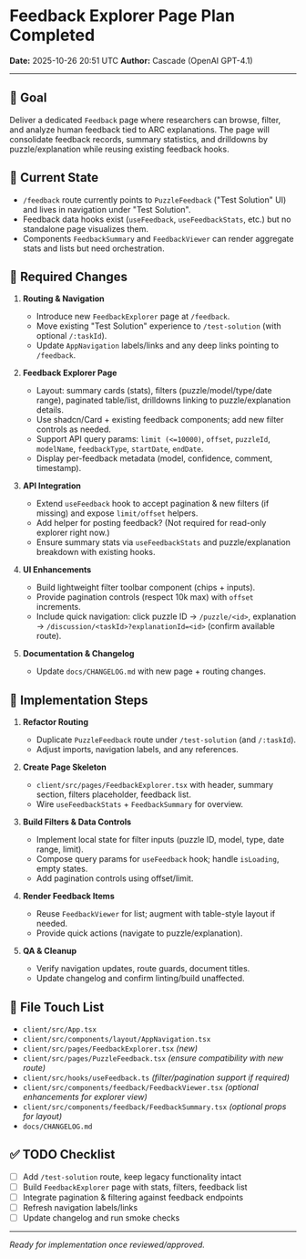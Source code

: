 # Feedback Explorer Page Plan  Completed

**Date:** 2025-10-26 20:51 UTC
**Author:** Cascade (OpenAI GPT-4.1)

---

## 🎯 Goal
Deliver a dedicated `Feedback` page where researchers can browse, filter, and analyze human feedback tied to ARC explanations. The page will consolidate feedback records, summary statistics, and drilldowns by puzzle/explanation while reusing existing feedback hooks.

## 🧭 Current State
- `/feedback` route currently points to `PuzzleFeedback` ("Test Solution" UI) and lives in navigation under "Test Solution".
- Feedback data hooks exist (`useFeedback`, `useFeedbackStats`, etc.) but no standalone page visualizes them.
- Components `FeedbackSummary` and `FeedbackViewer` can render aggregate stats and lists but need orchestration.

## 🚨 Required Changes
1. **Routing & Navigation**
   - Introduce new `FeedbackExplorer` page at `/feedback`.
   - Move existing "Test Solution" experience to `/test-solution` (with optional `/:taskId`).
   - Update `AppNavigation` labels/links and any deep links pointing to `/feedback`.

2. **Feedback Explorer Page**
   - Layout: summary cards (stats), filters (puzzle/model/type/date range), paginated table/list, drilldowns linking to puzzle/explanation details.
   - Use shadcn/Card + existing feedback components; add new filter controls as needed.
   - Support API query params: `limit (<=10000)`, `offset`, `puzzleId`, `modelName`, `feedbackType`, `startDate`, `endDate`.
   - Display per-feedback metadata (model, confidence, comment, timestamp).

3. **API Integration**
   - Extend `useFeedback` hook to accept pagination & new filters (if missing) and expose `limit/offset` helpers.
   - Add helper for posting feedback? (Not required for read-only explorer right now.)
   - Ensure summary stats via `useFeedbackStats` and puzzle/explanation breakdown with existing hooks.

4. **UI Enhancements**
   - Build lightweight filter toolbar component (chips + inputs).
   - Provide pagination controls (respect 10k max) with `offset` increments.
   - Include quick navigation: click puzzle ID -> `/puzzle/<id>`, explanation -> `/discussion/<taskId>?explanationId=<id>` (confirm available route).

5. **Documentation & Changelog**
   - Update `docs/CHANGELOG.md` with new page + routing changes.

## 🧱 Implementation Steps
1. **Refactor Routing**
   - Duplicate `PuzzleFeedback` route under `/test-solution` (and `/:taskId`).
   - Adjust imports, navigation labels, and any references.

2. **Create Page Skeleton**
   - `client/src/pages/FeedbackExplorer.tsx` with header, summary section, filters placeholder, feedback list.
   - Wire `useFeedbackStats` + `FeedbackSummary` for overview.

3. **Build Filters & Data Controls**
   - Implement local state for filter inputs (puzzle ID, model, type, date range, limit).
   - Compose query params for `useFeedback` hook; handle `isLoading`, empty states.
   - Add pagination controls using offset/limit.

4. **Render Feedback Items**
   - Reuse `FeedbackViewer` for list; augment with table-style layout if needed.
   - Provide quick actions (navigate to puzzle/explanation).

5. **QA & Cleanup**
   - Verify navigation updates, route guards, document titles.
   - Update changelog and confirm linting/build unaffected.

## 📁 File Touch List
- `client/src/App.tsx`
- `client/src/components/layout/AppNavigation.tsx`
- `client/src/pages/FeedbackExplorer.tsx` *(new)*
- `client/src/pages/PuzzleFeedback.tsx` *(ensure compatibility with new route)*
- `client/src/hooks/useFeedback.ts` *(filter/pagination support if required)*
- `client/src/components/feedback/FeedbackViewer.tsx` *(optional enhancements for explorer view)*
- `client/src/components/feedback/FeedbackSummary.tsx` *(optional props for layout)*
- `docs/CHANGELOG.md`

## ✅ TODO Checklist
- [ ] Add `/test-solution` route, keep legacy functionality intact
- [ ] Build `FeedbackExplorer` page with stats, filters, feedback list
- [ ] Integrate pagination & filtering against feedback endpoints
- [ ] Refresh navigation labels/links
- [ ] Update changelog and run smoke checks

---

*Ready for implementation once reviewed/approved.*

